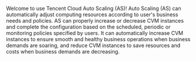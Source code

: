 Welcome to use Tencent Cloud Auto Scaling (AS)!
Auto Scaling (AS) can automatically adjust computing resources according to user's business needs and policies. AS can properly increase or decrease CVM instances and complete the configuration based on the scheduled, periodic or monitoring policies specified by users. It can automatically increase CVM instances to ensure smooth and healthy business operations when business demands are soaring, and reduce CVM instances to save resources and costs when business demands are decreasing.


